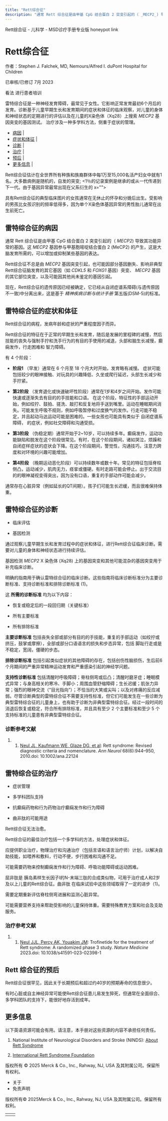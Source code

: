```yaml
---
title: "Rett综合征"
description: "通常 Rett 综合征是由甲基 CpG 结合蛋白 2 突变引起的（ _MECP2_) 导致其功能异常的基因。这 _MECP2_ 基因参与甲基胞嘧啶结合蛋白 2 (MeCP2) 的产生，这是大脑发育所需的，可以增加或抑制某些基因的表达。"
---
```


﻿Rett综合征 - 儿科学 - MSD诊疗手册专业版 honeypot link

# Rett综合征

作者：Stephen J. Falchek, MD, Nemours/Alfred I. duPont Hospital for Children

已审核/已修订 7月 2023

看法 进行患者培训

雷特综合征是一种神经发育障碍，最常见于女性。它影响正常发育最初6个月后的发育。诊断基于儿童早期生长和发育期间的症状和体征的临床观察，对儿童的身体和神经状态的定期进行的评估以及在儿童的X染色体（Xq28）上搜索 _MECP2_ 基因突变的基因测试。 治疗涉及一种多学科方法，侧重于症状的管理。

- [病因](#病因_v82331252_zh) \|
- [症状和体征](#症状和体征_v82331265_zh) \|
- [诊断](#诊断_v82331283_zh) \|
- [治疗](#治疗_v82331313_zh) \|
- [预后](#预后_v82331341_zh) \|
- [更多信息](#更多信息_v82331346_zh) \|

Rett综合征估计在全世界所有种族和族裔群体中每1万至15,000名活产妇女中就有1名。大多数病例是随机的，自发的突变; <1％的记录案例是继承的或从一代传递到下一代。由于基因异常最常出现在父系衍生的 x="">

具有Rett综合征的典型临床图片的女孩通常在无休止的怀孕和分娩后出生。受影响的男孩比女孩识别的频率低得多，因为单个X染色体基因异常的男性胎儿通常在出生前死亡。

## 雷特综合征的病因

通常 Rett 综合征是由甲基 CpG 结合蛋白 2 突变引起的（ _MECP2_) 导致其功能异常的基因。这 _MECP2_ 基因参与甲基胞嘧啶结合蛋白 2 (MeCP2) 的产生，这是大脑发育所需的，可以增加或抑制某些基因的表达。

Rett综合征不总是由 _MECP2_ 基因突变引起，也可能因部分基因删失、影响非典型Rett综合征脑发育的其它基因（如 _CDKL5_ 和 _FOXG1_ 基因）突变、 _MECP2_ 基因的其它部位突变，以及可能因其他尚未鉴定的基因引起。

现在，Rett综合征的遗传原因已经被确定，它已经从自闭症谱系障碍(与遗传原因不一致)中分离出来，这是基于 _精神疾病诊断与统计手册_ 第五版(DSM-5)的标准。

## 雷特综合征的症状和体征

Rett综合征的病程，发病年龄和症状的严重程度因子而异。

Rett综合征的特征在于正常的早期生长和发育，随后是发展的里程碑的减慢，然后技能的丧失与强制手拧和洗手行为的有目的手使用的减退，头部和脑生长减慢，癫痫发作，行走困难和 智力障碍。

有 4 个阶段：

- **阶段1** （早发）通常在 6 个月至 18 个月大时开始，发育略有减慢。 症状可能包括较少的眼神接触、对玩具的兴趣降低、久坐或爬行延迟，头部生长减少和手拧紧。

- **第2阶段** （发育退化或快速破坏性阶段）通常在1岁和4岁之间开始。发作可能快速或逐渐失去有目的的手技能和口语。 在这个阶段，特征性的手部运动开始，例如绞拧、鼓拍、搓洗、敲打和反复地将手送到嘴里。运动在睡眠期间消失。可能发生呼吸不规则，例如呼吸暂停和过度换气的发作。行走可能不稳定，并且起动马达运动可能是困难的。一些女孩也可能具有类似于 自闭症谱系障碍， 的症状，例如社交障碍和沟通受损。

- **第3阶段** （伪稳定期）通常开始于2~10岁，可以持续多年。癫痫发作，运动功能缺陷和脱发在这个阶段很常见。有时，在这个阶段期间，诸如哭泣，烦躁和自闭症样症状的症状会下降。在这个阶段期间，警觉性，沟通技巧，注意力跨度和对环境的兴趣可能增加。

- **第4阶段** （晚期运动恶化阶段）可以持续数年或数十年。常见的特征包括脊柱侧凸，运动减少，肌肉无力，痉挛或僵硬。有时走路可能会停止。出于交流目的的眼神凝视变得突出，因为没有口语，重复的手部动作可能会减少。


通常存在心脏异常（例如延长的QT间期）。孩子们可能生长迟缓，而且很难保持体重。

## 雷特综合征的诊断

- 临床评估

- 基因检测


通过观察儿童早期生长和发育过程中的症状和体征，进行Rett综合征临床诊断。需要对儿童的身体和神经状态进行持续评估。

基因检测 _MECP2_ X 染色体 (Xq28) 上的基因突变和其他可能混杂的基因突变用于补充临床诊断。

明确的指南用于确认雷特综合征的临床诊断。这些指南将临床诊断标准分为主要诊断标准、支持诊断标准和排除诊断标准 (1)。

这 **所需的诊断标准** 均为以下内容：

- 恢复或稳定后的一段回归期（关键标准）

- 所有主要标准

- 所有排除标准


**主要诊断标准** 包括丧失全部或部分有目的的手技能，重复的手部运动（如绞拧或挤压，鼓掌或摩擦），全部或部分口语语言的损失和步态异常，包括 脚趾行走或是不稳定，宽阔，僵硬的步态。

**排除诊断标准** 包括引起类似症状的其他障碍的存在，包括创伤性脑损伤，生后前6个月期间的严重异常精神运动发育和严重感染引起的神经学问题。

**支持性诊断标准** 包括清醒时呼吸障碍；脊柱侧弯或后凸；清醒时磨牙症；睡眠模式异常；与身高相关的寒冷、手脚小；周围血管舒缩障碍；生长迟缓；肌张力异常；强烈的眼神交流（“目光指向”）；不恰当的大笑或尖叫；以及对疼痛的反应减弱。尽管诊断典型的雷特综合征不需要支持性标准，但它们可能发生在一些诊断为典型雷特综合征的儿童身上，也有助于诊断为非典型雷特综合征。经过一段时间的消退后恢复或稳定，符合所有排除标准，并且具有至少 2 个主要标准和至少 5 个支持标准的儿童患有非典型雷特综合征。

### 诊断参考文献

1. 1. [Neul JL, Kaufmann WE, Glaze DG, et al](https://www.ncbi.nlm.nih.gov/pmc/articles/PMC3058521/): Rett syndrome: Revised diagnostic criteria and nomenclature. _Ann Neurol_ 68(6):944–950, 2010.doi: 10.1002/ana.22124


## 雷特综合征的治疗

- 症状管理

- 多学科团队支持

- 抗癫痫药物和行为药物治疗癫痫发作和行为障碍

- 曲非肽的可能用途


Rett综合征无法治愈。

Rett综合征的最佳治疗包括一个多学科的方法，处理症状和体征。

应提供职业治疗，物理治疗和沟通治疗（包括言语和语言治疗师）计划，以解决自助技能，如喂养和敷料，行动不便，步行困难和沟通不足。

可能需要药物来控制癫痫发作和行为障碍、呼吸功能障碍或运动困难。

屈非肽是 胰岛素样生长因子I的N-末端三肽的合成类似物，可用于治疗成人和2岁及以上儿童的Rett综合征。曲非肽 在临床试验中这些领域取得了一定的进步（1)。

需要定期重新评估脊柱侧弯进展和监测心脏异常。

可能需要营养支持来帮助受影响的儿童保持体重。需要特殊教育方案和社会及支助服务。

### 治疗参考文献

1. 1. [Neul JJL, Percy AK, Youakim JM](https://pubmed.ncbi.nlm.nih.gov/37291210/): Trofinetide for the treatment of Rett syndrome: A randomized phase 3 study. _Nature Medicine_ 2023.doi: 10.1038/s41591-023-02398-1


## Rett 综合征的预后

Rett综合征很罕见，因此关于长期预后和超过约40岁的预期寿命的信息很少。

有时心脏或自主神经异常可能使Rett综合征患儿易发生猝死，但通常在全面综合、多学科团队的支持下，能很好地存活到成年。

## 更多信息

以下英语资源可能会有用。请注意，本手册对这些资源的内容不承担任何责任。

1. National Institute of Neurological Disorders and Stroke (NINDS): [About Rett Syndrome](https://www.nichd.nih.gov/health/topics/rett/conditioninfo/diagnosed)

2. [International Rett Syndrome Foundation](https://www.rettsyndrome.org/)




版权所有 © 2025
Merck & Co., Inc., Rahway, NJ, USA 及其附属公司。保留所有权利。

- 关于
- 免责声明

版权所有© 2025Merck & Co., Inc., Rahway, NJ, USA 及其附属公司。保留所有权利。

|     |     |
| --- | --- |
|  |  |